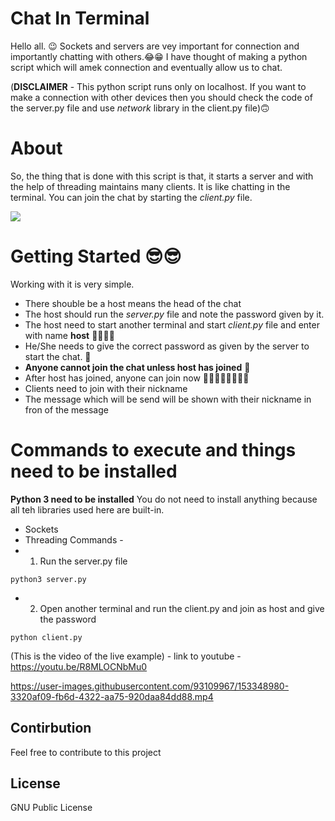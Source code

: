# Chat In Terminal 
Hello all. 😉 
Sockets and servers are vey important for connection and importantly chatting with others.😂😁
I have thought of making a python script which will amek connection and eventually allow us to chat.

(**DISCLAIMER** - This python script runs only on localhost. If you want to make a connection with other devices then you should check the code of the server.py file and use *network* library in the client.py file)🙃

# About 
So, the thing that is done with this script is that, it starts a server and with the help of threading maintains many clients.
It is like chatting in the terminal. You can join the chat by starting the *client.py* file.

![](https://github.com/Shreejan-35/Chat-App/blob/main/res/chat-img.jpg)

# Getting Started 😎😎
Working with it is very simple.
- There shouble be a host means the head of the chat
- The host should run the *server.py* file and note the password given by it.
- The host need to start another terminal and start *client.py* file and enter with name **host** 👩‍💻👩‍💻
- He/She needs to give the correct password as given by the server to start the chat. 🔐
- **Anyone cannot join the chat unless host has joined** 👥
- After host has joined, anyone can join now 👨‍👨‍👦‍👦👩‍👩‍👧‍👦
- Clients need to join with their nickname
- The message which will be send will be shown with their nickname in fron of the message

# Commands to execute and things need to be installed
**Python 3 need to be installed**
You do not need to install anything because all teh libraries used here are built-in.
- Sockets
- Threading
Commands - 
- 1. Run the server.py file
```
python3 server.py
```
- 2. Open another terminal and run the client.py and join as host and give the password
```
python client.py
```


(This is the video of the live example) - link to youtube - https://youtu.be/R8MLOCNbMu0


https://user-images.githubusercontent.com/93109967/153348980-3320af09-fb6d-4322-aa75-920daa84dd88.mp4



## Contirbution
Feel free to contribute to this project

## License
GNU Public License
